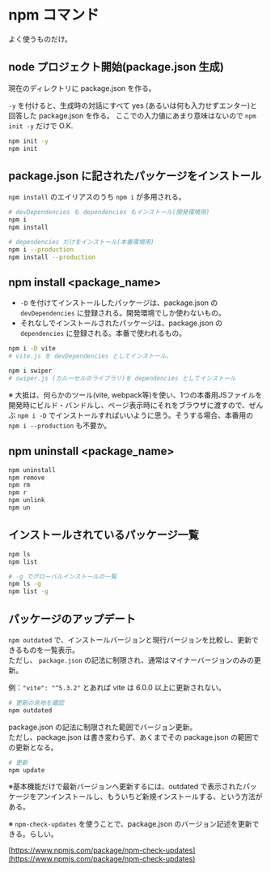 # npm コマンド

よく使うものだけ。

## node プロジェクト開始(package.json 生成)

現在のディレクトリに package.json を作る。

`-y` を付けると、生成時の対話にすべて yes (あるいは何も入力せずエンター)と回答した package.json を作る。
ここでの入力値にあまり意味はないので `npm init -y` だけで O.K.

```bash
npm init -y
npm init
```

## package.json に記されたパッケージをインストール

`npm install` のエイリアスのうち `npm i` が多用される。

```bash
# devDependencies も dependencies もインストール(開発環境用)
npm i
npm install

# dependencies だけをインストール(本番環境用)
npm i --production
npm install --production
```

## npm install <package_name>

- `-D` を付けてインストールしたパッケージは、package.json の `devDependencies` に登録される。開発環境でしか使わないもの。
- それなしでインストールされたパッケージは、package.json の `dependencies` に登録される。本番で使われるもの。

```bash
npm i -D vite 
# vite.js を devDependencies としてインストール。

npm i swiper
# swiper.js (カルーセルのライブラリ)を dependencies としてインストール
```

※ 大抵は、何らかのツール(vite, webpack等)を使い、1つの本番用JSファイルを開発時にビルド・バンドルし、ページ表示時にそれをブラウザに渡すので、ぜんぶ `npm i -D` でインストールすればいいように思う。そうする場合、本番用の `npm i --production` も不要か。

## npm uninstall <package_name>

```bash
npm uninstall
npm remove
npm rm
npm r
npm unlink
npm un
```

## インストールされているパッケージ一覧

```bash
npm ls
npm list

# -g でグローバルインストールの一覧
npm ls -g
npm list -g
```

## パッケージのアップデート

`npm outdated` で、インストールバージョンと現行バージョンを比較し、更新できるものを一覧表示。  
ただし、 `package.json` の記法に制限され、通常はマイナーバージョンのみの更新。  

例：`"vite": "^5.3.2"` とあれば vite は 6.0.0 以上に更新されない。

```bash
# 更新の余地を確認
npm outdated
```

package.json の記法に制限された範囲でバージョン更新。  
ただし、package.json は書き変わらず、あくまでその package.json の範囲での更新となる。

```bash
# 更新
npm update
```

※基本機能だけで最新バージョンへ更新するには、outdated で表示されたパッケージをアンインストールし、もういちど新規インストールする、という方法がある。

※ `npm-check-updates` を使うことで、package.json のバージョン記述を更新できる。らしい。

[https://www.npmjs.com/package/npm-check-updates](https://www.npmjs.com/package/npm-check-updates)
